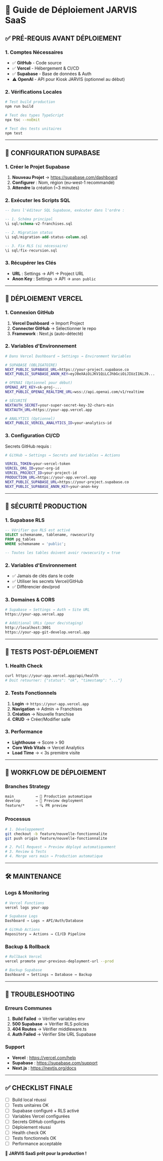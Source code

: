 # 🚀 Guide de Déploiement JARVIS SaaS

## ✅ **PRÉ-REQUIS AVANT DÉPLOIEMENT**

### 1. Comptes Nécessaires
- ✅ **GitHub** - Code source
- ✅ **Vercel** - Hébergement & CI/CD  
- ✅ **Supabase** - Base de données & Auth
- ⚠️ **OpenAI** - API pour Kiosk JARVIS (optionnel au début)

### 2. Vérifications Locales
```bash
# Test build production
npm run build

# Test des types TypeScript
npx tsc --noEmit

# Test des tests unitaires
npm test
```

---

## 🔧 **CONFIGURATION SUPABASE**

### 1. Créer le Projet Supabase
1. **Nouveau Projet** → https://supabase.com/dashboard
2. **Configurer** : Nom, région (eu-west-1 recommandé)
3. **Attendre** la création (~3 minutes)

### 2. Exécuter les Scripts SQL
```sql
-- Dans l'éditeur SQL Supabase, exécuter dans l'ordre :

-- 1. Schéma principal
\i sql/schema-v2-franchises.sql

-- 2. Migration status
\i sql/migration-add-status-column.sql

-- 3. Fix RLS (si nécessaire)
\i sql/fix-recursion.sql
```

### 3. Récupérer les Clés
- **URL** : Settings → API → Project URL
- **Anon Key** : Settings → API → `anon public`

---

## 🚀 **DÉPLOIEMENT VERCEL**

### 1. Connexion GitHub
1. **Vercel Dashboard** → Import Project
2. **Connecter GitHub** → Sélectionner le repo
3. **Framework** : Next.js (auto-détecté)

### 2. Variables d'Environnement
```bash
# Dans Vercel Dashboard → Settings → Environment Variables

# SUPABASE (OBLIGATOIRE)
NEXT_PUBLIC_SUPABASE_URL=https://your-project.supabase.co
NEXT_PUBLIC_SUPABASE_ANON_KEY=eyJ0eXAiOiJKV1QiLCJhbGciOiJIUzI1NiJ9...

# OPENAI (Optionnel pour début)
OPENAI_API_KEY=sk-proj-...
NEXT_PUBLIC_OPENAI_REALTIME_URL=wss://api.openai.com/v1/realtime

# SÉCURITÉ
NEXTAUTH_SECRET=your-super-secret-key-32-chars-min
NEXTAUTH_URL=https://your-app.vercel.app

# ANALYTICS (Optionnel)
NEXT_PUBLIC_VERCEL_ANALYTICS_ID=your-analytics-id
```

### 3. Configuration CI/CD
Secrets GitHub requis :
```bash
# GitHub → Settings → Secrets and Variables → Actions

VERCEL_TOKEN=your-vercel-token
VERCEL_ORG_ID=your-org-id  
VERCEL_PROJECT_ID=your-project-id
PRODUCTION_URL=https://your-app.vercel.app
NEXT_PUBLIC_SUPABASE_URL=https://your-project.supabase.co
NEXT_PUBLIC_SUPABASE_ANON_KEY=your-anon-key
```

---

## 🔐 **SÉCURITÉ PRODUCTION**

### 1. Supabase RLS
```sql
-- Vérifier que RLS est activé
SELECT schemaname, tablename, rowsecurity 
FROM pg_tables 
WHERE schemaname = 'public';

-- Toutes les tables doivent avoir rowsecurity = true
```

### 2. Variables d'Environnement
- ✅ Jamais de clés dans le code
- ✅ Utiliser les secrets Vercel/GitHub
- ✅ Différencier dev/prod

### 3. Domaines & CORS
```bash
# Supabase → Settings → Auth → Site URL
https://your-app.vercel.app

# Additional URLs (pour dev/staging)
http://localhost:3001
https://your-app-git-develop.vercel.app
```

---

## 🧪 **TESTS POST-DÉPLOIEMENT**

### 1. Health Check
```bash
curl https://your-app.vercel.app/api/health
# Doit retourner: {"status": "ok", "timestamp": "..."}
```

### 2. Tests Fonctionnels
1. **Login** → `https://your-app.vercel.app`
2. **Navigation** → Admin → Franchises
3. **Création** → Nouvelle franchise
4. **CRUD** → Créer/Modifier salle

### 3. Performance
- **Lighthouse** → Score > 90
- **Core Web Vitals** → Vercel Analytics
- **Load Time** → < 3s première visite

---

## 🔄 **WORKFLOW DE DÉPLOIEMENT**

### Branches Strategy
```
main          → 🚀 Production automatique
develop       → 🧪 Preview deployment  
feature/*     → 🔍 PR preview
```

### Processus
```bash
# 1. Développement
git checkout -b feature/nouvelle-fonctionnalite
git push origin feature/nouvelle-fonctionnalite

# 2. Pull Request → Preview déployé automatiquement
# 3. Review & Tests
# 4. Merge vers main → Production automatique
```

---

## 🛠️ **MAINTENANCE**

### Logs & Monitoring
```bash
# Vercel Functions
vercel logs your-app

# Supabase Logs  
Dashboard → Logs → API/Auth/Database

# GitHub Actions
Repository → Actions → CI/CD Pipeline
```

### Backup & Rollback
```bash
# Rollback Vercel
vercel promote your-previous-deployment-url --prod

# Backup Supabase
Dashboard → Settings → Database → Backup
```

---

## 🚨 **TROUBLESHOOTING**

### Erreurs Communes
1. **Build Failed** → Vérifier variables env
2. **500 Supabase** → Vérifier RLS policies  
3. **404 Routes** → Vérifier middleware.ts
4. **Auth Failed** → Vérifier Site URL Supabase

### Support
- **Vercel** : https://vercel.com/help
- **Supabase** : https://supabase.com/support
- **Next.js** : https://nextjs.org/docs

---

## ✅ **CHECKLIST FINALE**

- [ ] Build local réussi
- [ ] Tests unitaires OK
- [ ] Supabase configuré + RLS activé
- [ ] Variables Vercel configurées
- [ ] Secrets GitHub configurés  
- [ ] Déploiement réussi
- [ ] Health check OK
- [ ] Tests fonctionnels OK
- [ ] Performance acceptable

**🎉 JARVIS SaaS prêt pour la production !** 